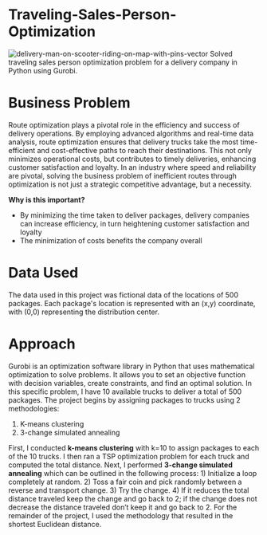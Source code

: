 # Traveling-Sales-Person-Optimization
![delivery-man-on-scooter-riding-on-map-with-pins-vector](https://github.com/rushilnakk/Traveling-Sales-Person-Optimization/assets/78556727/af304705-49fb-4350-a431-e75fc02afff3)
Solved traveling sales person optimization problem for a delivery company in Python using Gurobi.

# Business Problem
Route optimization plays a pivotal role in the efficiency and success of delivery operations. By employing advanced algorithms and real-time data analysis, route optimization ensures that delivery trucks take the most time-efficient and cost-effective paths to reach their destinations. This not only minimizes operational costs, but contributes to timely deliveries, enhancing customer satisfaction and loyalty. In an industry where speed and reliability are pivotal, solving the business problem of inefficient routes through optimization is not just a strategic competitive advantage, but a necessity.

**Why is this important?**
* By minimizing the time taken to deliver packages, delivery companies can increase efficiency, in turn heightening customer satisfaction and loyalty
* The minimization of costs benefits the company overall

# Data Used
The data used in this project was fictional data of the locations of 500 packages. Each package's location is represented with an (x,y) coordinate, with (0,0) representing the distribution center.

# Approach
Gurobi is an optimization software library in Python that uses mathematical optimization to solve problems. It allows you to set an objective function with decision variables, create constraints, and find an optimal solution. In this specific problem, I have 10 available trucks to deliver a total of 500 packages. The project begins by assigning packages to trucks using 2 methodologies:
1. K-means clustering
2. 3-change simulated annealing
   
First, I conducted **k-means clustering** with k=10 to assign packages to each of the 10 trucks. I then ran a TSP optimization problem for each truck and computed the total distance. Next, I performed **3-change simulated annealing** which can be outlined in the following process: 1) Initialize a loop completely at random. 2) Toss a fair coin and pick randomly between a reverse and transport change. 3) Try the change. 4) If it reduces the total distance traveled keep the change and go back to 2; if the change does not decrease the distance traveled don’t keep it and go back to 2. For the remainder of the project, I used the methodology that resulted in the shortest Euclidean distance.
